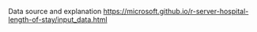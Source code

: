 Data source and explanation https://microsoft.github.io/r-server-hospital-length-of-stay/input_data.html
